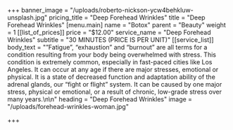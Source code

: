 +++
banner_image = "/uploads/roberto-nickson-ycw4behkluw-unsplash.jpg"
pricing_title = "Deep Forehead Wrinkles"
title = "Deep Forehead Wrinkles"
[menu.main]
name = "Botox"
parent = "Beauty"
weight = 1
[[list_of_prices]]
price = "$12.00"
service_name = "Deep Forehead Wrinkles"
subtitle = "30 MINUTES (PRICE IS PER UNIT)"
[[service_list]]
body_text = "”Fatigue”, “exhaustion” and “burnout” are all terms for a condition resulting from your body being overwhelmed with stress. This condition is extremely common, especially in fast-paced cities like Los Angeles. It can occur at any age if there are major stresses, emotional or physical. It is a state of decreased function and adaptation ability of the adrenal glands, our “fight or flight” system. It can be caused by one major stress, physical or emotional, or a result of chronic, low-grade stress over many years.\n\n"
heading = "Deep Forehead Wrinkles"
image = "/uploads/forehead-wrinkles-woman.jpg"

+++
